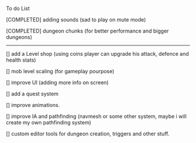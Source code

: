To do List

[COMPLETED] adding sounds (sad to play on mute mode)

[COMPLETED] dungeon chunks (for better performance and bigger dungeons)

-------------------

[] add a Level shop (using coins player can upgrade his attack, defence and health stats)

[] mob level scaling (for gameplay pourpose)

[] improve UI (adding more info on screen)

[] add a quest system

[] improve animations.

[] improve IA and pathfinding (navmesh or some other system, maybe i will create my own pathfinding system)

[] custom editor tools for dungeon creation, triggers and other stuff.

